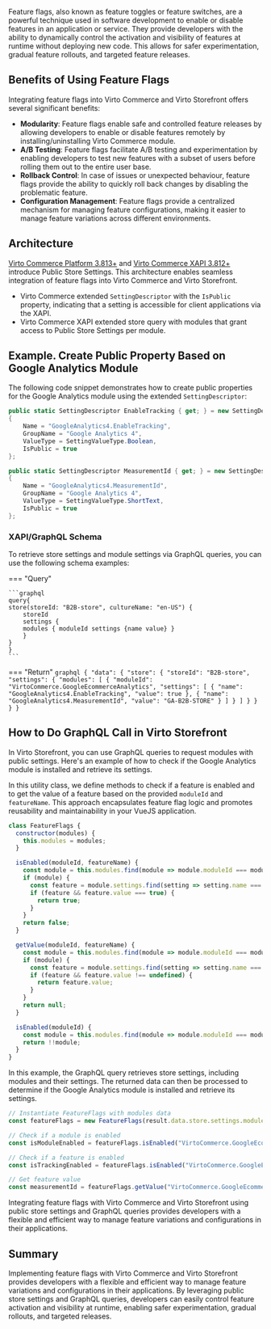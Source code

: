 Feature flags, also known as feature toggles or feature switches, are a powerful technique used in software development to enable or disable features in an application or service. They provide developers with the ability to dynamically control the activation and visibility of features at runtime without deploying new code. This allows for safer experimentation, gradual feature rollouts, and targeted feature releases.

## Benefits of Using Feature Flags

Integrating feature flags into Virto Commerce and Virto Storefront offers several significant benefits:

* **Modularity**: Feature flags enable safe and controlled feature releases by allowing developers to enable or disable features remotely by installing/uninstalling Virto Commerce module. 
* **A/B Testing**: Feature flags facilitate A/B testing and experimentation by enabling developers to test new features with a subset of users before rolling them out to the entire user base.
* **Rollback Control**: In case of issues or unexpected behaviour, feature flags provide the ability to quickly roll back changes by disabling the problematic feature.
* **Configuration Management**: Feature flags provide a centralized mechanism for managing feature configurations, making it easier to manage feature variations across different environments.

## Architecture 

[Virto Commerce Platform 3.813+](https://github.com/VirtoCommerce/vc-platform) and [Virto Commerce XAPI 3.812+](https://github.com/VirtoCommerce/vc-module-experience-api) introduce Public Store Settings. This architecture enables seamless integration of feature flags into Virto Commerce and Virto Storefront.

* Virto Commerce extended `SettingDescriptor` with the `IsPublic` property, indicating that a setting is accessible for client applications via the XAPI. 
* Virto Commerce XAPI extended store query with modules that grant access to Public Store Settings per module. 


## Example. Create Public Property Based on Google Analytics Module

The following code snippet demonstrates how to create public properties for the Google Analytics module using the extended `SettingDescriptor`:

```cs
public static SettingDescriptor EnableTracking { get; } = new SettingDescriptor
{
    Name = "GoogleAnalytics4.EnableTracking",
    GroupName = "Google Analytics 4",
    ValueType = SettingValueType.Boolean,
    IsPublic = true
};

public static SettingDescriptor MeasurementId { get; } = new SettingDescriptor
{
    Name = "GoogleAnalytics4.MeasurementId",
    GroupName = "Google Analytics 4",
    ValueType = SettingValueType.ShortText,
    IsPublic = true
};
```

### XAPI/GraphQL Schema

To retrieve store settings and module settings via GraphQL queries, you can use the following schema examples:

=== "Query"

    ```graphql
    query{
    store(storeId: "B2B-store", cultureName: "en-US") {
        storeId
        settings {
        modules { moduleId settings {name value} }
        }
    }
    }
    ```

=== "Return"
    ```graphql
    {
    "data": {
        "store": {
        "storeId": "B2B-store",
        "settings": {
            "modules": [
            {
                "moduleId": "VirtoCommerce.GoogleEcommerceAnalytics",
                "settings": [
                {
                    "name": "GoogleAnalytics4.EnableTracking",
                    "value": true
                },
                {
                    "name": "GoogleAnalytics4.MeasurementId",
                    "value": "GA-B2B-STORE"
                }
                ]
            }
            ]
        }
        }
    }
    }
    ``` 

## How to Do GraphQL Call in Virto Storefront

In Virto Storefront, you can use GraphQL queries to request modules with public settings. Here's an example of how to check if the Google Analytics module is installed and retrieve its settings.

In this utility class, we define methods to check if a feature is enabled and to get the value of a feature based on the provided `moduleId` and `featureName`. This approach encapsulates feature flag logic and promotes reusability and maintainability in your VueJS application.

```js
class FeatureFlags {
  constructor(modules) {
    this.modules = modules;
  }

  isEnabled(moduleId, featureName) {
    const module = this.modules.find(module => module.moduleId === moduleId);
    if (module) {
      const feature = module.settings.find(setting => setting.name === featureName);
      if (feature && feature.value === true) {
        return true;
      }
    }
    return false;
  }

  getValue(moduleId, featureName) {
    const module = this.modules.find(module => module.moduleId === moduleId);
    if (module) {
      const feature = module.settings.find(setting => setting.name === featureName);
      if (feature && feature.value !== undefined) {
        return feature.value;
      }
    }
    return null;
  }

  isEnabled(moduleId) {
    const module = this.modules.find(module => module.moduleId === moduleId);
    return !!module;
  }
}

```

In this example, the GraphQL query retrieves store settings, including modules and their settings. The returned data can then be processed to determine if the Google Analytics module is installed and retrieve its settings.

```js
// Instantiate FeatureFlags with modules data
const featureFlags = new FeatureFlags(result.data.store.settings.modules);

// Check if a module is enabled
const isModuleEnabled = featureFlags.isEnabled("VirtoCommerce.GoogleEcommerceAnalytics");

// Check if a feature is enabled
const isTrackingEnabled = featureFlags.isEnabled("VirtoCommerce.GoogleEcommerceAnalytics", "GoogleAnalytics4.EnableTracking");

// Get feature value
const measurementId = featureFlags.getValue("VirtoCommerce.GoogleEcommerceAnalytics", "GoogleAnalytics4.MeasurementId");

```

Integrating feature flags with Virto Commerce and Virto Storefront using public store settings and GraphQL queries provides developers with a flexible and efficient way to manage feature variations and configurations in their applications.

## Summary

Implementing feature flags with Virto Commerce and Virto Storefront provides developers with a flexible and efficient way to manage feature variations and configurations in their applications. By leveraging public store settings and GraphQL queries, developers can easily control feature activation and visibility at runtime, enabling safer experimentation, gradual rollouts, and targeted releases.